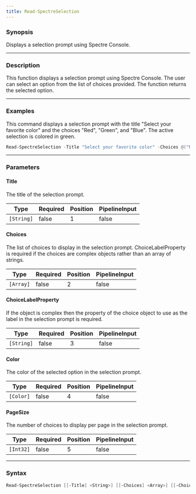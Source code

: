 ```yaml
---
title: Read-SpectreSelection
---
```




### Synopsis
Displays a selection prompt using Spectre Console.

---

### Description

This function displays a selection prompt using Spectre Console. The user can select an option from the list of choices provided. The function returns the selected option.

---

### Examples
This command displays a selection prompt with the title "Select your favorite color" and the choices "Red", "Green", and "Blue". The active selection is colored in green.

```powershell
Read-SpectreSelection -Title "Select your favorite color" -Choices @("Red", "Green", "Blue") -Color "Green"
```

---

### Parameters
#### **Title**
The title of the selection prompt.

|Type      |Required|Position|PipelineInput|
|----------|--------|--------|-------------|
|`[String]`|false   |1       |false        |

#### **Choices**
The list of choices to display in the selection prompt. ChoiceLabelProperty is required if the choices are complex objects rather than an array of strings.

|Type     |Required|Position|PipelineInput|
|---------|--------|--------|-------------|
|`[Array]`|false   |2       |false        |

#### **ChoiceLabelProperty**
If the object is complex then the property of the choice object to use as the label in the selection prompt is required.

|Type      |Required|Position|PipelineInput|
|----------|--------|--------|-------------|
|`[String]`|false   |3       |false        |

#### **Color**
The color of the selected option in the selection prompt.

|Type     |Required|Position|PipelineInput|
|---------|--------|--------|-------------|
|`[Color]`|false   |4       |false        |

#### **PageSize**
The number of choices to display per page in the selection prompt.

|Type     |Required|Position|PipelineInput|
|---------|--------|--------|-------------|
|`[Int32]`|false   |5       |false        |

---

### Syntax
```powershell
Read-SpectreSelection [[-Title] <String>] [[-Choices] <Array>] [[-ChoiceLabelProperty] <String>] [[-Color] <Color>] [[-PageSize] <Int32>] [<CommonParameters>]
```
